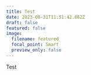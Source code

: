 ```yaml
---
title: Test
date: 2023-08-31T11:51:42.862Z
draft: false
featured: false
image:
  filename: featured
  focal_point: Smart
  preview_only: false
---
```

T﻿est